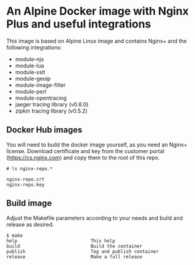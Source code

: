 # An Alpine Docker image with Nginx Plus and useful integrations

This image is based on Alpine Linux image and contains Nginx+ and the following integrations:

 - module-njs 
 - module-lua 
 - module-xslt 
 - module-geoip 
 - module-image-filter 
 - module-perl
 - module-opentracing
 - jaeger tracing library (v0.8.0)
 - zipkin tracing library (v0.5.2)

## Docker Hub images

You will need to build the docker image yourself, as you need an Nginx+ license. Download certificate and key from 
the customer portal (https://cs.nginx.com) and copy them to the root of this repo.

```
# ls nginx-repo.*

nginx-repo.crt
nginx-repo.key
```

## Build image

Adjust the Makefile parameters according to your needs and build and release as desired.

```
$ make
help                           This help
build                          Build the container
publish                        Tag and publish container
release                        Make a full release 
```